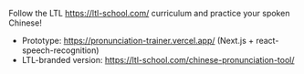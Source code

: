 Follow the LTL https://ltl-school.com/ curriculum and practice your spoken Chinese! 

* Prototype: https://pronunciation-trainer.vercel.app/ (Next.js + react-speech-recognition)
* LTL-branded version: https://ltl-school.com/chinese-pronunciation-tool/
